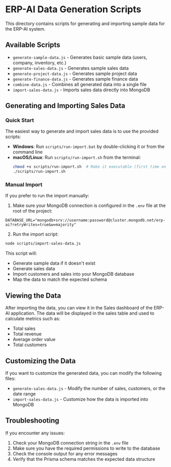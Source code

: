 # ERP-AI Data Generation Scripts

This directory contains scripts for generating and importing sample data for the ERP-AI system.

## Available Scripts

- `generate-sample-data.js` - Generates basic sample data (users, company, inventory, etc.)
- `generate-sales-data.js` - Generates sample sales data
- `generate-project-data.js` - Generates sample project data
- `generate-finance-data.js` - Generates sample finance data
- `combine-data.js` - Combines all generated data into a single file
- `import-sales-data.js` - Imports sales data directly into MongoDB

## Generating and Importing Sales Data

### Quick Start

The easiest way to generate and import sales data is to use the provided scripts:

- **Windows**: Run `scripts/run-import.bat` by double-clicking it or from the command line
- **macOS/Linux**: Run `scripts/run-import.sh` from the terminal:
  ```bash
  chmod +x scripts/run-import.sh  # Make it executable (first time only)
  ./scripts/run-import.sh
  ```

### Manual Import

If you prefer to run the import manually:

1. Make sure your MongoDB connection is configured in the `.env` file at the root of the project:

```
DATABASE_URL="mongodb+srv://username:password@cluster.mongodb.net/erp-ai?retryWrites=true&w=majority"
```

2. Run the import script:

```bash
node scripts/import-sales-data.js
```

This script will:
- Generate sample data if it doesn't exist
- Generate sales data
- Import customers and sales into your MongoDB database
- Map the data to match the expected schema

## Viewing the Data

After importing the data, you can view it in the Sales dashboard of the ERP-AI application. The data will be displayed in the sales table and used to calculate metrics such as:

- Total sales
- Total revenue
- Average order value
- Total customers

## Customizing the Data

If you want to customize the generated data, you can modify the following files:

- `generate-sales-data.js` - Modify the number of sales, customers, or the date range
- `import-sales-data.js` - Customize how the data is imported into MongoDB

## Troubleshooting

If you encounter any issues:

1. Check your MongoDB connection string in the `.env` file
2. Make sure you have the required permissions to write to the database
3. Check the console output for any error messages
4. Verify that the Prisma schema matches the expected data structure
